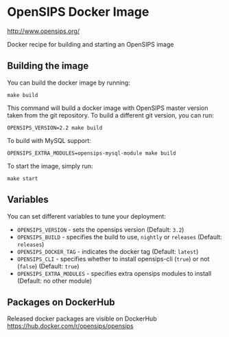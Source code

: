 # OpenSIPS Docker Image
http://www.opensips.org/

Docker recipe for building and starting an OpenSIPS image

## Building the image
You can build the docker image by running:
```
make build
```

This command will build a docker image with OpenSIPS master version taken from
the git repository. To build a different git version, you can run:
```
OPENSIPS_VERSION=2.2 make build
```

To build with MySQL support:
```
OPENSIPS_EXTRA_MODULES=opensips-mysql-module make build
```

To start the image, simply run:
```
make start
```

## Variables
You can set different variables to tune your deployment:
 * `OPENSIPS_VERSION` - sets the opensips version (Default: `3.2`)
 * `OPENSIPS_BUILD` - specifies the build to use, `nightly` or `releases` (Default: `releases`)
 * `OPENSIPS_DOCKER_TAG` - indicates the docker tag (Default: `latest`)
 * `OPENSIPS_CLI` - specifies whether to install opensips-cli (`true`) or not (`false`) (Default: `true`)
 * `OPENSIPS_EXTRA_MODULES` - specifies extra opensips modules to install (Default: no other module)

## Packages on DockerHub

Released docker packages are visible on DockerHub
https://hub.docker.com/r/opensips/opensips
